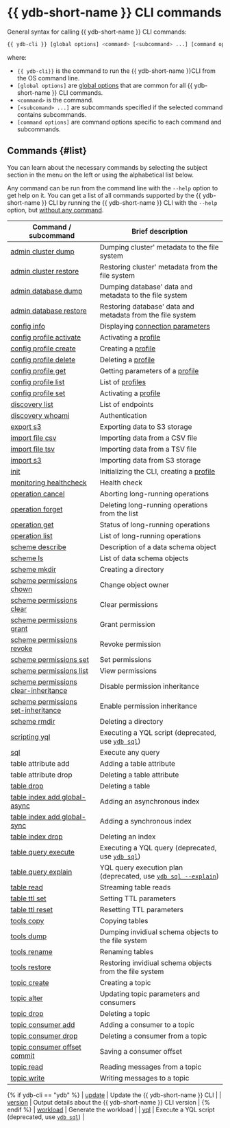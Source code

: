 # {{ ydb-short-name }} CLI commands

General syntax for calling {{ ydb-short-name }} CLI commands:

```bash
{{ ydb-cli }} [global options] <command> [<subcommand> ...] [command options]
```

where:

- `{{ ydb-cli}}` is the command to run the {{ ydb-short-name }}CLI from the OS command line.
- `[global options]` are [global options](../commands/global-options.md) that are common for all {{ ydb-short-name }} CLI commands.
- `<command>` is the command.
- `[<subcomand> ...]` are subcommands specified if the selected command contains subcommands.
- `[command options]` are command options specific to each command and subcommands.

## Commands {#list}

You can learn about the necessary commands by selecting the subject section in the menu on the left or using the alphabetical list below.

Any command can be run from the command line with the `--help` option to get help on it. You can get a list of all commands supported by the {{ ydb-short-name }} CLI by running the {{ ydb-short-name }} CLI with the `--help` option, but [without any command](../commands/service.md).

| Command / subcommand | Brief description |
--- | ---
| [admin cluster dump](../export-import/tools-dump.md#cluster) | Dumping cluster' metadata to the file system |
| [admin cluster restore](../export-import/tools-restore.md#cluster) | Restoring cluster' metadata from the file system |
| [admin database dump](../export-import/tools-dump.md#db) | Dumping database' data and metadata to the file system |
| [admin database restore](../export-import/tools-restore.md#db) | Restoring database' data and metadata from the file system |
| [config info](../commands/config-info.md) | Displaying [connection parameters](../connect.md) |
| [config profile activate](../profile/activate.md) | Activating a [profile](../profile/index.md) |
| [config profile create](../profile/create.md) | Creating a [profile](../profile/index.md) |
| [config profile delete](../profile/create.md) | Deleting a [profile](../profile/index.md) |
| [config profile get](../profile/list-and-get.md) | Getting parameters of a [profile](../profile/index.md) |
| [config profile list](../profile/list-and-get.md) | List of [profiles](../profile/index.md) |
| [config profile set](../profile/activate.md) | Activating a [profile](../profile/index.md) |
| [discovery list](../commands/discovery-list.md) | List of endpoints |
| [discovery whoami](../commands/discovery-whoami.md) | Authentication |
| [export s3](../export-import/export-s3.md) | Exporting data to S3 storage |
| [import file csv](../export-import/import-file.md) | Importing data from a CSV file |
| [import file tsv](../export-import/import-file.md) | Importing data from a TSV file |
| [import s3](../export-import/import-s3.md) | Importing data from S3 storage |
| [init](../profile/create.md) | Initializing the CLI, creating a [profile](../profile/index.md) |
| [monitoring healthcheck](../commands/monitoring-healthcheck.md) | Health check |
| [operation cancel](../operation-cancel.md) | Aborting long-running operations |
| [operation forget](../operation-forget.md) | Deleting long-running operations from the list |
| [operation get](../operation-get.md) | Status of long-running operations |
| [operation list](../operation-list.md) | List of long-running operations |
| [scheme describe](../commands/scheme-describe.md) | Description of a data schema object |
| [scheme ls](../commands/scheme-ls.md) | List of data schema objects |
| [scheme mkdir](../commands/dir.md#mkdir) | Creating a directory |
| [scheme permissions chown](../commands/scheme-permissions.md#chown) | Change object owner |
| [scheme permissions clear](../commands/scheme-permissions.md#clear) | Clear permissions |
| [scheme permissions grant](../commands/scheme-permissions.md#grant-revoke) | Grant permission |
| [scheme permissions revoke](../commands/scheme-permissions.md#grant-revoke) | Revoke permission |
| [scheme permissions set](../commands/scheme-permissions.md#set) | Set permissions |
| [scheme permissions list](../commands/scheme-permissions.md#list) | View permissions |
| [scheme permissions clear-inheritance](../commands/scheme-permissions.md#clear-inheritance) | Disable permission inheritance |
| [scheme permissions set-inheritance](../commands/scheme-permissions.md#set-inheritance) | Enable permission inheritance |
| [scheme rmdir](../commands/dir.md#rmdir) | Deleting a directory |
| [scripting yql](../scripting-yql.md) | Executing a YQL script (deprecated, use [`ydb sql`](../sql.md)) |
| [sql](../sql.md) | Execute any query |
| table attribute add | Adding a table attribute |
| table attribute drop | Deleting a table attribute |
| [table drop](../table-drop.md) | Deleting a table |
| [table index add global-async](../commands/secondary_index.md#add) | Adding an asynchronous index |
| [table index add global-sync](../commands/secondary_index.md#add) | Adding a synchronous index |
| [table index drop](../commands/secondary_index.md#drop) | Deleting an index |
| [table query execute](../table-query-execute.md) | Executing a YQL query (deprecated, use [`ydb sql`](../sql.md)) |
| [table query explain](../commands/explain-plan.md) | YQL query execution plan (deprecated, use [`ydb sql --explain`](../sql.md)) |
| [table read](../commands/readtable.md) | Streaming table reads |
| [table ttl set](../table-ttl-set.md) | Setting TTL parameters |
| [table ttl reset](../table-ttl-reset.md) | Resetting TTL parameters |
| [tools copy](../tools-copy.md) | Copying tables |
| [tools dump](../export-import/tools-dump.md#schema-objects) | Dumping invidiual schema objects to the file system |
| [tools rename](../commands/tools/rename.md) | Renaming tables |
| [tools restore](../export-import/tools-restore.md#schema-objects) | Restoring invidiual schema objects from the file system |
| [topic create](../topic-create.md) | Creating a topic |
| [topic alter](../topic-alter.md) | Updating topic parameters and consumers |
| [topic drop](../topic-drop.md) | Deleting a topic |
| [topic consumer add](../topic-consumer-add.md) | Adding a consumer to a topic |
| [topic consumer drop](../topic-consumer-drop.md) | Deleting a consumer from a topic |
| [topic consumer offset commit](../topic-consumer-offset-commit.md) | Saving a consumer offset |
| [topic read](../topic-read.md) | Reading messages from a topic |
| [topic write](../topic-write.md) | Writing messages to a topic |
{% if ydb-cli == "ydb" %}
| [update](../commands/service.md) | Update the {{ ydb-short-name }} CLI |
| [version](../commands/service.md) | Output details about the {{ ydb-short-name }} CLI version |
{% endif %}
| [workload](../commands/workload/index.md) | Generate the workload |
| [yql](../yql.md) | Execute a YQL script (deprecated, use [`ydb sql`](../sql.md)) |
